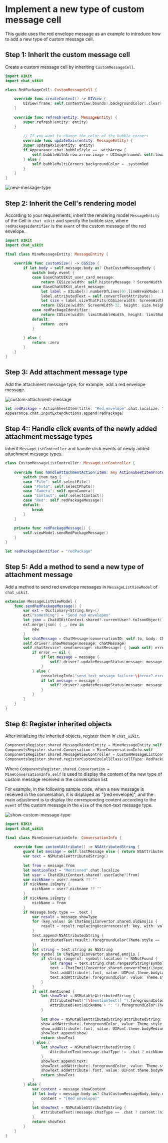 # Implement a new type of custom message cell

This guide uses the red envelope message as an example to introduce how to add a new type of custom message cell.

## Step 1: Inherit the custom message cell

Create a custom message cell by inheriting `CustomMessageCell`.

```Swift
import UIKit
import chat_uikit

class RedPackageCell: CustomMessageCell {

    override func createContent() -> UIView {
        UIView(frame: self.contentView.bounds).backgroundColor(.clear).tag(bubbleTag).backgroundColor(.systemRed)
    }
    
    override func refresh(entity: MessageEntity) {
        super.refresh(entity: entity)
    }
            
        // If you want to change the color of the bubble corners
        override func updateAxis(entity: MessageEntity) {
        super.updateAxis(entity: entity)
        if Appearance.chat.bubbleStyle == .withArrow {
            self.bubbleWithArrow.arrow.image = UIImage(named: self.towards == .left ? "arrow_left": "arrow_right", in: .chatBundle, with: nil)?.withTintColor(self.towards == .left ? .systemRed:.systemRed)
        } else {
            self.bubbleMultiCorners.backgroundColor = .systemRed
        }
    }
}
```

![new-message-type](../../assets/images/new-message-type.png)

## Step 2: Inherit the Cell's rendering model

According to your requirements, inherit the rendering model `MessageEntity` of the Cell in `chat_uikit` and specify the bubble size, where `redPackageIdentifier` is the `event` of the custom message of the red envelope.

```Swift
import UIKit
import chat_uikit

final class MineMessageEntity: MessageEntity {
    
    override func customSize() -> CGSize {
        if let body = self.message.body as? ChatCustomMessageBody {
            switch body.event {
            case EaseChatUIKit_user_card_message:
                return CGSize(width: self.historyMessage ? ScreenWidth-32:limitBubbleWidth, height: contactCardHeight)
            case EaseChatUIKit_alert_message:
                let label = UILabel().numberOfLines(0).lineBreakMode(.byWordWrapping)
                label.attributedText = self.convertTextAttribute()
                let size = label.sizeThatFits(CGSize(width: ScreenWidth-32, height: 9999))
                return CGSize(width: ScreenWidth-32, height: size.height+50)
            case redPackageIdentifier:
                return CGSize(width: limitBubbleWidth, height: limitBubbleWidth*(5/3.0))
            default:
                return .zero
            }
            
        } else {
            return .zero
        }
    }
}
```

## Step 3: Add attachment message type

Add the attachment message type, for example, add a red envelope message.

![custom-attachment-message](../../assets/images/custom-attachment-message.png)

```Swift
let redPackage = ActionSheetItem(title: "Red envelope".chat.localize, type: .normal,tag: "Red",image: UIImage(named: "photo", in: .chatBundle, with: nil))
Appearance.chat.inputExtendActions.append(redPackage)
```

## Step 4:: Handle click events of the newly added attachment message types

Inherit `MessageListController` and handle click events of newly added attachment message types.

```Swift
class CustomMessageListController: MessageListController {
    
    override func handleAttachmentAction(item: any ActionSheetItemProtocol) {
        switch item.tag {
        case "File": self.selectFile()
        case "Photo": self.selectPhoto()
        case "Camera": self.openCamera()
        case "Contact": self.selectContact()
        case "Red": self.redPackageMessage()
        default:
            break
        }
    }
    
    private func redPackageMessage() {
        self.viewModel.sendRedPackageMessage()
    }
}

let redPackageIdentifier = "redPackage"
```

## Step 5: Add a method to send a new type of attachment message

Add a method to send red envelope messages in `MessageListViewModel` of `chat_uikit`.

```Swift
extension MessageListViewModel {
    func sendRedPackageMessage() {
        var ext = Dictionary<String,Any>()
        ext["something"] = "Send red envelopes"
        let json = ChatUIKitContext.shared?.currentUser?.toJsonObject() ?? [:]
        ext.merge(json) { _, new in
            new
        }
        let chatMessage = ChatMessage(conversationID: self.to, body: ChatCustomMessageBody(event: redPackageIdentifier, customExt: ["money": "20", "name": "John","message": "Best wishes"]), ext: ext)
        self.driver?.showMessage(message: chatMessage)
        self.chatService?.send(message: chatMessage) { [weak self] error, message in
            if error == nil {
                if let message = message {
                    self?.driver?.updateMessageStatus(message: message, status: .succeed)
                }
            } else {
                consoleLogInfo("send text message failure:\(error?.errorDescription ?? "")", type: .error)
                if let message = message {
                    self?.driver?.updateMessageStatus(message: message, status: .failure)
                }
            }
        }
    }
}
```

## Step 6: Register inherited objects

After initializing the inherited objects, register them in `chat_uikit`.

```Swift
ComponentsRegister.shared.MessageRenderEntity = MineMessageEntity.self
ComponentsRegister.shared.Conversation = MineConversationInfo.self
ComponentsRegister.shared.MessageViewController = CustomMessageListController.self
ComponentsRegister.shared.registerCustomizeCellClass(cellType: RedPackageCell.self)
```

Where `ComponentsRegister.shared.Conversation = MineConversationInfo.self` is used to display the content of the new type of custom message received in the conversation list.

For example, in the following sample code, when a new message is received in the conversation, it is displayed as "[red envelope]", and the main adjustment is to display the corresponding content according to the `event` of the custom message in the `else` of the non-text message type.

![show-custom-message-type](../../assets/images/show-custom-message-type.png)

```Swift
import UIKit
import chat_uikit

final class MineConversationInfo: ConversationInfo {
    
    override func contentAttribute() -> NSAttributedString {
        guard let message = self.lastMessage else { return NSAttributedString() }
        var text = NSMutableAttributedString()
        
        let from = message.from
        let mentionText = "Mentioned".chat.localize
        let user = ChatUIKitContext.shared?.userCache?[from]
        var nickName = user?.remark ?? ""
        if nickName.isEmpty {
            nickName = user?.nickname ?? ""
        }
        if nickName.isEmpty {
            nickName = from
        }
        if message.body.type == .text {
            var result = message.showType
            for (key,value) in ChatEmojiConvertor.shared.oldEmojis {
                result = result.replacingOccurrences(of: key, with: value)
            }
            text.append(NSAttributedString {
                AttributedText(result).foregroundColor(Theme.style == .dark ? UIColor.theme.neutralColor6:UIColor.theme.neutralColor5).font(UIFont.theme.bodyLarge)
            })
            let string = text.string as NSString
            for symbol in ChatEmojiConvertor.shared.emojis {
                if string.range(of: symbol).location != NSNotFound {
                    let ranges = text.string.chat.rangesOfString(symbol)
                    text = ChatEmojiConvertor.shared.convertEmoji(input: text, ranges: ranges, symbol: symbol,imageBounds: CGRect(x: 0, y: -3, width: 16, height: 16))
                    text.addAttribute(.font, value: UIFont.theme.bodyLarge, range: NSMakeRange(0, text.length))
                    text.addAttribute(.foregroundColor, value: Theme.style == .dark ? UIColor.theme.neutralColor6:UIColor.theme.neutralColor5, range: NSMakeRange(0, text.length))
                }
            }
            if self.mentioned {
                let showText = NSMutableAttributedString {
                    AttributedText("[\(mentionText)] ").foregroundColor(Theme.style == .dark ? UIColor.theme.primaryColor6:UIColor.theme.primaryColor5).font(Font.theme.bodyMedium)
                    AttributedText(nickName + ": ").foregroundColor(Theme.style == .dark ? UIColor.theme.neutralColor6:UIColor.theme.neutralColor5)
                }
                
                let show = NSMutableAttributedString(attributedString: text)
                show.addAttribute(.foregroundColor, value: Theme.style == .dark ? UIColor.theme.neutralColor6:UIColor.theme.neutralColor5, range: NSRange(location: 0, length: show.length))
                show.addAttribute(.font, value: UIFont.theme.bodyMedium, range: NSRange(location: 0, length: show.length))
                showText.append(show)
                return showText
            } else {
                let showText = NSMutableAttributedString {
                    AttributedText(message.chatType != .chat ? nickName + ": ":"").foregroundColor(Theme.style == .dark ? UIColor.theme.neutralColor6:UIColor.theme.neutralColor5).font(Font.theme.bodyMedium)
                }
                showText.append(text)
                showText.addAttribute(.foregroundColor, value: Theme.style == .dark ? UIColor.theme.neutralColor6:UIColor.theme.neutralColor6, range: NSRange(location: 0, length: showText.length))
                showText.addAttribute(.font, value: UIFont.theme.bodyMedium, range: NSRange(location: 0, length: showText.length))
                return showText
            }
        } else {
            var content = message.showContent
            if let body = message.body as? ChatCustomMessageBody,body.event == redPackageIdentifier {
                content = "[Red envelope]"
            }
            let showText = NSMutableAttributedString {
                AttributedText((message.chatType == .chat ? content:(nickName+":"+content))).foregroundColor(Theme.style == .dark ? UIColor.theme.neutralColor6:UIColor.theme.neutralColor5).font(UIFont.theme.bodyMedium)
            }
            return showText
        }
    }
}
```
